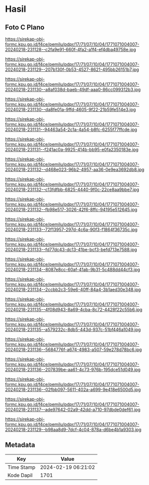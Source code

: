 # Hasil

## Foto C Plano

https://sirekap-obj-formc.kpu.go.id/f4ce/pemilu/pdpr/17/71/07/10/04/1771071004007-20240218-231128--c2fa9e91-660f-4fa2-a1f4-ef4dba49758e.jpg

https://sirekap-obj-formc.kpu.go.id/f4ce/pemilu/pdpr/17/71/07/10/04/1771071004007-20240218-231129--207b130f-0b53-4527-8621-495bb26151b7.jpg

https://sirekap-obj-formc.kpu.go.id/f4ce/pemilu/pdpr/17/71/07/10/04/1771071004007-20240218-231130--a8af038d-baeb-49df-aaa0-86cc099312b3.jpg

https://sirekap-obj-formc.kpu.go.id/f4ce/pemilu/pdpr/17/71/07/10/04/1771071004007-20240218-231130--da8fe01a-9ffd-4605-9f22-21b59fe514e3.jpg

https://sirekap-obj-formc.kpu.go.id/f4ce/pemilu/pdpr/17/71/07/10/04/1771071004007-20240218-231131--94463a54-2c1a-4a54-b8fc-6255f77ffcde.jpg

https://sirekap-obj-formc.kpu.go.id/f4ce/pemilu/pdpr/17/71/07/10/04/1771071004007-20240218-231131--f241ac0a-9925-414b-bb95-e0fa2350183e.jpg

https://sirekap-obj-formc.kpu.go.id/f4ce/pemilu/pdpr/17/71/07/10/04/1771071004007-20240218-231132--d468e023-96b2-4957-aa36-0e9ea3692db8.jpg

https://sirekap-obj-formc.kpu.go.id/f4ce/pemilu/pdpr/17/71/07/10/04/1771071004007-20240218-231132--c13fdfbb-6825-4440-9f0c-22ce8aa9bbe7.jpg

https://sirekap-obj-formc.kpu.go.id/f4ce/pemilu/pdpr/17/71/07/10/04/1771071004007-20240218-231132--fb98e517-3026-42f6-8ffc-94195e512645.jpg

https://sirekap-obj-formc.kpu.go.id/f4ce/pemilu/pdpr/17/71/07/10/04/1771071004007-20240218-231133--72f13957-297d-4c6a-90f3-f1864f36735c.jpg

https://sirekap-obj-formc.kpu.go.id/f4ce/pemilu/pdpr/17/71/07/10/04/1771071004007-20240218-231133--fd77dc43-dc13-41be-bcf3-befd713e7588.jpg

https://sirekap-obj-formc.kpu.go.id/f4ce/pemilu/pdpr/17/71/07/10/04/1771071004007-20240218-231134--8087e8cc-60af-41ab-9b31-5c488dd44cf3.jpg

https://sirekap-obj-formc.kpu.go.id/f4ce/pemilu/pdpr/17/71/07/10/04/1771071004007-20240218-231134--2ccbb2c3-59e6-40ff-84a4-3b1aed30e348.jpg

https://sirekap-obj-formc.kpu.go.id/f4ce/pemilu/pdpr/17/71/07/10/04/1771071004007-20240218-231135--4f08d943-8a69-4cba-8c72-4428f22c55b6.jpg

https://sirekap-obj-formc.kpu.go.id/f4ce/pemilu/pdpr/17/71/07/10/04/1771071004007-20240218-231135--a579232c-8db5-443d-937c-51bf446a1049.jpg

https://sirekap-obj-formc.kpu.go.id/f4ce/pemilu/pdpr/17/71/07/10/04/1771071004007-20240218-231136--5684776f-a674-4983-a507-59e278d78bc6.jpg

https://sirekap-obj-formc.kpu.go.id/f4ce/pemilu/pdpr/17/71/07/10/04/1771071004007-20240218-231136--207839be-aa61-4c73-976b-195dce51d049.jpg

https://sirekap-obj-formc.kpu.go.id/f4ce/pemilu/pdpr/17/71/07/10/04/1771071004007-20240218-231136--02fbb097-5611-402a-a699-9e418e6500d5.jpg

https://sirekap-obj-formc.kpu.go.id/f4ce/pemilu/pdpr/17/71/07/10/04/1771071004007-20240218-231137--ade97642-02a9-42dd-a710-97dbde0def61.jpg

https://sirekap-obj-formc.kpu.go.id/f4ce/pemilu/pdpr/17/71/07/10/04/1771071004007-20240218-231129--b98aa8d9-7dcf-4c04-878a-d6be4b1a9303.jpg


## Metadata

| Key        | Value               |
| ---------- | ------------------- |
| Time Stamp | 2024-02-19 06:21:02 |
| Kode Dapil | 1701                |



